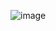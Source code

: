 




![image](https://user-images.githubusercontent.com/48233453/119303176-4dd39d00-bc33-11eb-84f5-ebfe51be63e4.png)
